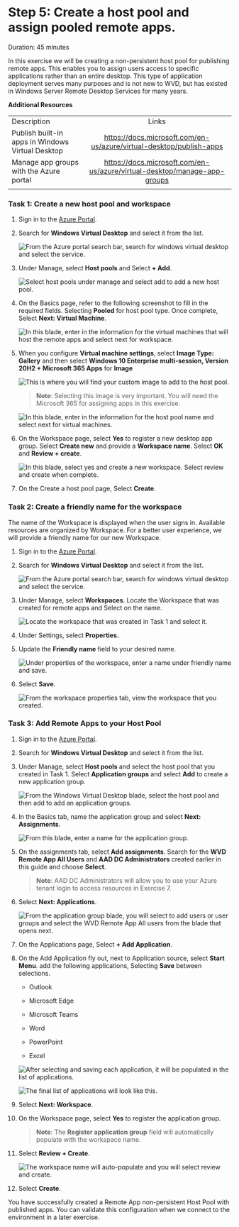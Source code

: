 # Step 5: Create a host pool and assign pooled remote apps.

Duration:  45 minutes

In this exercise we will be creating a non-persistent host pool for publishing remote apps. This enables you to assign users access to specific applications rather than an entire desktop. This type of application deployment serves many purposes and is not new to WVD, but has existed in Windows Server Remote Desktop Services for many years.

**Additional Resources**

|                                                  |                                                              |
| ------------------------------------------------ | :----------------------------------------------------------: |
| Description                                      |                            Links                             |
| Publish built-in apps in Windows Virtual Desktop | https://docs.microsoft.com/en-us/azure/virtual-desktop/publish-apps |
| Manage app groups with the Azure portal          | https://docs.microsoft.com/en-us/azure/virtual-desktop/manage-app-groups |
|                                                  |                                                              |

### Task 1: Create a new host pool and workspace

1. Sign in to the [Azure Portal](https://portal.azure.com/).

2. Search for **Windows Virtual Desktop** and select it from the list.

   ![From the Azure portal search bar, search for windows virtual desktop and select the service.](images/searchwvd.png "Search for Windows Virtual Desktop")

3. Under Manage, select **Host pools** and Select **+ Add**.

   ![Select host pools under manage and select add to add a new host pool.](images/wvdHostPool.png "Windows Virtual Desktop blade")

4. On the Basics page, refer to the following screenshot to fill in the required fields. Selecting **Pooled** for host pool type. Once complete, Select **Next: Virtual Machine**.

   ![In this blade, enter in the information for the virtual machines that will host the remote apps and select next for workspace.](images/remoteapppool.png)

5. When you configure **Virtual machine settings**, select **Image Type: Gallery** and then select **Windows 10 Enterprise multi-session, Version 20H2 + Microsoft 365 Apps** for **Image**

   ![This is where you will find your custom image to add to the host pool.](images/hostpoolgallery.png)

   >**Note**: Selecting this image is very important. You will need the Microsoft 365 for assigning apps in this exercise.

   ![In this blade, enter in the information for the host pool name and select next for virtual machines.](images/nextworkspace.png)

6. On the Workspace page, select **Yes** to register a new desktop app group. Select **Create new** and provide a **Workspace name**. Select **OK** and **Review + create**.

   ![In this blade, select yes and create a new workspace.  Select review and create when complete.](images/newworkspaceremoteapps.png)

7. On the Create a host pool page, Select **Create**.

### Task 2: Create a friendly name for the workspace

The name of the Workspace is displayed when the user signs in. Available resources are organized by Workspace. For a better user experience, we will provide a friendly name for our new Workspace.

1. Sign in to the [Azure Portal](https://portal.azure.com/).

2. Search for **Windows Virtual Desktop** and select it from the list.

   ![From the Azure portal search bar, search for windows virtual desktop and select the service.](images/searchwvd.png "Search for Windows Virtual Desktop")

3. Under Manage, select **Workspaces**. Locate the Workspace that was created for remote apps and Select on the name.

   ![Locate the workspace that was created in Task 1 and select it.](images/workspaceproperties.png)

4. Under Settings, select **Properties**.

5. Update the **Friendly name** field to your desired name.

   ![Under properties of the workspace, enter a name under friendly name and save.](images/savefriendlyname.png)

6. Select **Save**.

   ![From the workspace properties tab, view the workspace that you created.](images/workspaceFriendlyName.png "workspace properties tab")


### Task 3: Add Remote Apps to your Host Pool

1. Sign in to the [Azure Portal](https://portal.azure.com/).

2. Search for **Windows Virtual Desktop** and select it from the list.

3. Under Manage, select **Host pools** and select the host pool that you created in Task 1.  Select **Application groups** and select **Add** to create a new application group.

   ![From the Windows Virtual Desktop blade, select the host pool and then add to add an application groups.](images/newappgroup.png "Manage Application groups")

4. In the Basics tab, name the application group and select **Next: Assignments**.

   ![From this blade, enter a name for the application group.](images/appgroupname.png)

5. On the assignments tab, select **Add assignments**.  Search for the **WVD Remote App All Users** and **AAD DC Administrators** created earlier in this guide and choose **Select**.  

   >**Note**: AAD DC Administrators will allow you to use your Azure tenant login to access resources in Exercise 7.

6. Select **Next: Applications**.

   ![From the application group blade, you will select to add users or user groups and select the WVD Remote App All users from the blade that opens next.](images/assigngroup.png)

7. On the Applications page, Select **+ Add Application**.

8. On the Add Application fly out, next to Application source, select **Start Menu**. add the following applications, Selecting **Save** between selections.

   - Outlook

   - Microsoft Edge

   - Microsoft Teams

   - Word

   - PowerPoint

   - Excel

   ![After selecting and saving each application, it will be populated in the list of applications.](images/selectapps.png)

   ![The final list of applications will look like this.](images/listofapps.png)

9. Select **Next: Workspace**.

10. On the Workspace page, select **Yes** to register the application group.

    >**Note**: The **Register application group** field will automatically populate with the workspace name.

11. Select **Review + Create**.

    ![The workspace name will auto-populate and you will select review and create.](images/remoteappws.png)

12. Select **Create**.

You have successfully created a Remote App non-persistent Host Pool with published apps. You can validate this configuration when we connect to the environment in a later exercise.
